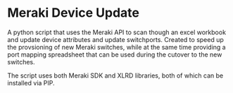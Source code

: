 # Meraki Device Update
A python script that uses the Meraki API to scan though an excel workbook and update device attributes and update switchports.  Created to speed up the provsioning of new Meraki switches, while at the same time providing a port mapping spreadsheet that can be used during the cutover to the new switches. 

The script uses both Meraki SDK and XLRD libraries, both of which can be installed via PIP.  
